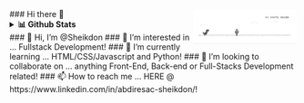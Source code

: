<img src="/dino.gif" align="right"  width="36%"/>
### Hi there 👋
<details>
  <summary><b>📊 Github Stats</b></summary>
  <p align="left"> <img src="[![Sheikdon's GitHub stats](https://github-readme-stats.vercel.app/api?username=sheikdon)](https://github.com/sheikdon/github-readme-stats)"/>
</details>
### 👋 Hi, I’m @Sheikdon
### 👀 I’m interested in ... Fullstack Development!
### 🌱 I’m currently learning ... HTML/CSS/Javascript and Python!
### 💞️ I’m looking to collaborate on ... anything Front-End, Back-end or Full-Stacks Development related!
### 📫 How to reach me ... HERE @ https://www.linkedin.com/in/abdiresac-sheikdon/!
